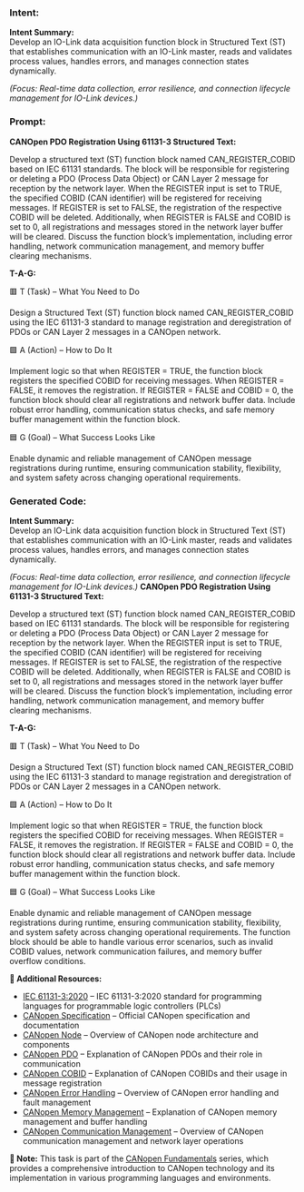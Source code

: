 ### Intent:
**Intent Summary:**  
Develop an IO-Link data acquisition function block in Structured Text (ST) that establishes communication with an IO-Link master, reads and validates process values, handles errors, and manages connection states dynamically.  

*(Focus: Real-time data collection, error resilience, and connection lifecycle management for IO-Link devices.)*

### Prompt:
**CANOpen PDO Registration Using 61131-3 Structured Text:**

Develop a structured text (ST) function block named CAN_REGISTER_COBID based on IEC 61131 standards. The block will be responsible for registering or deleting a PDO (Process Data Object) or CAN Layer 2 message for reception by the network layer. When the REGISTER input is set to TRUE, the specified COBID (CAN identifier) will be registered for receiving messages. If REGISTER is set to FALSE, the registration of the respective COBID will be deleted. Additionally, when REGISTER is FALSE and COBID is set to 0, all registrations and messages stored in the network layer buffer will be cleared. Discuss the function block’s implementation, including error handling, network communication management, and memory buffer clearing mechanisms.

**T-A-G:**

🟥 T (Task) – What You Need to Do

Design a Structured Text (ST) function block named CAN_REGISTER_COBID using the IEC 61131-3 standard to manage registration and deregistration of PDOs or CAN Layer 2 messages in a CANOpen network.

🟩 A (Action) – How to Do It

Implement logic so that when REGISTER = TRUE, the function block registers the specified COBID for receiving messages. When REGISTER = FALSE, it removes the registration. If REGISTER = FALSE and COBID = 0, the function block should clear all registrations and network buffer data. Include robust error handling, communication status checks, and safe memory buffer management within the function block.

🟦 G (Goal) – What Success Looks Like

Enable dynamic and reliable management of CANOpen message registrations during runtime, ensuring communication stability, flexibility, and system safety across changing operational requirements.

### Generated Code:
**Intent Summary:**  
Develop an IO-Link data acquisition function block in Structured Text (ST) that establishes communication with an IO-Link master, reads and validates process values, handles errors, and manages connection states dynamically.  

*(Focus: Real-time data collection, error resilience, and connection lifecycle management for IO-Link devices.)*
**CANOpen PDO Registration Using 61131-3 Structured Text:**

Develop a structured text (ST) function block named CAN_REGISTER_COBID based on IEC 61131 standards. The block will be responsible for registering or deleting a PDO (Process Data Object) or CAN Layer 2 message for reception by the network layer. When the REGISTER input is set to TRUE, the specified COBID (CAN identifier) will be registered for receiving messages. If REGISTER is set to FALSE, the registration of the respective COBID will be deleted. Additionally, when REGISTER is FALSE and COBID is set to 0, all registrations and messages stored in the network layer buffer will be cleared. Discuss the function block’s implementation, including error handling, network communication management, and memory buffer clearing mechanisms.

**T-A-G:**

🟥 T (Task) – What You Need to Do

Design a Structured Text (ST) function block named CAN_REGISTER_COBID using the IEC 61131-3 standard to manage registration and deregistration of PDOs or CAN Layer 2 messages in a CANOpen network.

🟩 A (Action) – How to Do It

Implement logic so that when REGISTER = TRUE, the function block registers the specified COBID for receiving messages. When REGISTER = FALSE, it removes the registration. If REGISTER = FALSE and COBID = 0, the function block should clear all registrations and network buffer data. Include robust error handling, communication status checks, and safe memory buffer management within the function block.

🟦 G (Goal) – What Success Looks Like

Enable dynamic and reliable management of CANOpen message registrations during runtime, ensuring communication stability, flexibility, and system safety across changing operational requirements. The function block should be able to handle various error scenarios, such as invalid COBID values, network communication failures, and memory buffer overflow conditions.

**🔗 Additional Resources:**

- [IEC 61131-3:2020](https://www.iec.ch/technical/standards/iec_61131-3_2020.pdf) – IEC 61131-3:2020 standard for programming languages for programmable logic controllers (PLCs)
- [CANopen Specification](https://www.can-in-a-nutshell.org/canopen-specification/) – Official CANopen specification and documentation
- [CANopen Node](https://www.can-in-a-nutshell.org/canopen-node/) – Overview of CANopen node architecture and components
- [CANopen PDO](https://www.can-in-a-nutshell.org/canopen-pdo/) – Explanation of CANopen PDOs and their role in communication
- [CANopen COBID](https://www.can-in-a-nutshell.org/canopen-cobid/) – Explanation of CANopen COBIDs and their usage in message registration
- [CANopen Error Handling](https://www.can-in-a-nutshell.org/canopen-error-handling/) – Overview of CANopen error handling and fault management
- [CANopen Memory Management](https://www.can-in-a-nutshell.org/canopen-memory-management/) – Explanation of CANopen memory management and buffer handling
- [CANopen Communication Management](https://www.can-in-a-nutshell.org/canopen-communication-management/) – Overview of CANopen communication management and network layer operations

**📝 Note:** This task is part of the [CANopen Fundamentals](https://www.can-in-a-nutshell.org/canopen-fundamentals/) series, which provides a comprehensive introduction to CANopen technology and its implementation in various programming languages and environments.
